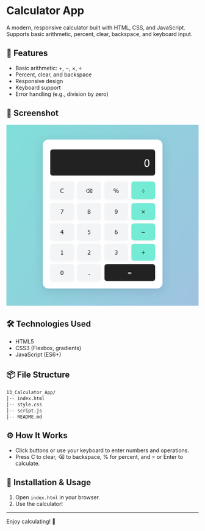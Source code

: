 # Calculator App

A modern, responsive calculator built with HTML, CSS, and JavaScript. Supports basic arithmetic, percent, clear, backspace, and keyboard input.

## 🚀 Features
- Basic arithmetic: +, −, ×, ÷
- Percent, clear, and backspace
- Responsive design
- Keyboard support
- Error handling (e.g., division by zero)

## 📸 Screenshot
![Calculator Screenshot](calculator.png)

## 🛠 Technologies Used
- HTML5
- CSS3 (Flexbox, gradients)
- JavaScript (ES6+)

## 📦 File Structure
```
13_Calculator_App/
│-- index.html
│-- style.css
│-- script.js
│-- README.md
```

## ⚙️ How It Works
- Click buttons or use your keyboard to enter numbers and operations.
- Press C to clear, ⌫ to backspace, % for percent, and = or Enter to calculate.

## 🔧 Installation & Usage
1. Open `index.html` in your browser.
2. Use the calculator!

---

Enjoy calculating! 🧮

